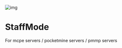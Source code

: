 ![img](http://drive.google.com/uc?export=view&id=1XLAx9ExqXcCzUuZ93AeYKsu-edqtzHAQ)
# StaffMode
For mcpe servers / pocketmine servers / pmmp servers


